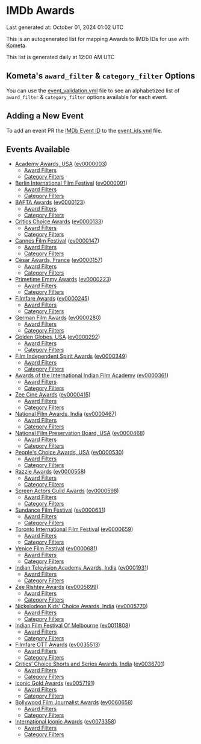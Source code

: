 # IMDb Awards

Last generated at: October 01, 2024 01:02 UTC

This is an autogenerated list for mapping Awards to IMDb IDs for use with [Kometa](https://github.com/Kometa-Team/Kometa).

This list is generated daily at 12:00 AM UTC 

## Kometa's `award_filter` & `category_filter` Options

You can use the [event_validation.yml](https://github.com/Kometa-Team/IMDb-Awards/blob/master/event_validation.yml) file to see an alphabetized list of `award_filter` & `category_filter` options available for each event.

## Adding a New Event

To add an event PR the [IMDb Event ID](https://www.imdb.com/event/all/) to the [event_ids.yml](https://github.com/Kometa-Team/IMDb-Awards/blob/master/event_ids.yml) file.

## Events Available

* [Academy Awards, USA](https://www.imdb.com/event/ev0000003) ([ev0000003](https://github.com/Kometa-Team/IMDb-Awards/blob/master/event_validation.yml#L1))
  * [Award Filters](https://github.com/Kometa-Team/IMDb-Awards/blob/master/event_validation.yml#L6)
  * [Category Filters](https://github.com/Kometa-Team/IMDb-Awards/blob/master/event_validation.yml#L14)
* [Berlin International Film Festival](https://www.imdb.com/event/ev0000091) ([ev0000091](https://github.com/Kometa-Team/IMDb-Awards/blob/master/event_validation.yml#L148))
  * [Award Filters](https://github.com/Kometa-Team/IMDb-Awards/blob/master/event_validation.yml#L152)
  * [Category Filters](https://github.com/Kometa-Team/IMDb-Awards/blob/master/event_validation.yml#L347)
* [BAFTA Awards](https://www.imdb.com/event/ev0000123) ([ev0000123](https://github.com/Kometa-Team/IMDb-Awards/blob/master/event_validation.yml#L624))
  * [Award Filters](https://github.com/Kometa-Team/IMDb-Awards/blob/master/event_validation.yml#L629)
  * [Category Filters](https://github.com/Kometa-Team/IMDb-Awards/blob/master/event_validation.yml#L662)
* [Critics Choice Awards](https://www.imdb.com/event/ev0000133) ([ev0000133](https://github.com/Kometa-Team/IMDb-Awards/blob/master/event_validation.yml#L1152))
  * [Award Filters](https://github.com/Kometa-Team/IMDb-Awards/blob/master/event_validation.yml#L1155)
  * [Category Filters](https://github.com/Kometa-Team/IMDb-Awards/blob/master/event_validation.yml#L1160)
* [Cannes Film Festival](https://www.imdb.com/event/ev0000147) ([ev0000147](https://github.com/Kometa-Team/IMDb-Awards/blob/master/event_validation.yml#L1261))
  * [Award Filters](https://github.com/Kometa-Team/IMDb-Awards/blob/master/event_validation.yml#L1266)
  * [Category Filters](https://github.com/Kometa-Team/IMDb-Awards/blob/master/event_validation.yml#L1433)
* [César Awards, France](https://www.imdb.com/event/ev0000157) ([ev0000157](https://github.com/Kometa-Team/IMDb-Awards/blob/master/event_validation.yml#L1663))
  * [Award Filters](https://github.com/Kometa-Team/IMDb-Awards/blob/master/event_validation.yml#L1666)
  * [Category Filters](https://github.com/Kometa-Team/IMDb-Awards/blob/master/event_validation.yml#L1671)
* [Primetime Emmy Awards](https://www.imdb.com/event/ev0000223) ([ev0000223](https://github.com/Kometa-Team/IMDb-Awards/blob/master/event_validation.yml#L1728))
  * [Award Filters](https://github.com/Kometa-Team/IMDb-Awards/blob/master/event_validation.yml#L1733)
  * [Category Filters](https://github.com/Kometa-Team/IMDb-Awards/blob/master/event_validation.yml#L1740)
* [Filmfare Awards](https://www.imdb.com/event/ev0000245) ([ev0000245](https://github.com/Kometa-Team/IMDb-Awards/blob/master/event_validation.yml#L2952))
  * [Award Filters](https://github.com/Kometa-Team/IMDb-Awards/blob/master/event_validation.yml#L2956)
  * [Category Filters](https://github.com/Kometa-Team/IMDb-Awards/blob/master/event_validation.yml#L2965)
* [German Film Awards](https://www.imdb.com/event/ev0000280) ([ev0000280](https://github.com/Kometa-Team/IMDb-Awards/blob/master/event_validation.yml#L3067))
  * [Award Filters](https://github.com/Kometa-Team/IMDb-Awards/blob/master/event_validation.yml#L3071)
  * [Category Filters](https://github.com/Kometa-Team/IMDb-Awards/blob/master/event_validation.yml#L3094)
* [Golden Globes, USA](https://www.imdb.com/event/ev0000292) ([ev0000292](https://github.com/Kometa-Team/IMDb-Awards/blob/master/event_validation.yml#L3167))
  * [Award Filters](https://github.com/Kometa-Team/IMDb-Awards/blob/master/event_validation.yml#L3172)
  * [Category Filters](https://github.com/Kometa-Team/IMDb-Awards/blob/master/event_validation.yml#L3180)
* [Film Independent Spirit Awards](https://www.imdb.com/event/ev0000349) ([ev0000349](https://github.com/Kometa-Team/IMDb-Awards/blob/master/event_validation.yml#L3346))
  * [Award Filters](https://github.com/Kometa-Team/IMDb-Awards/blob/master/event_validation.yml#L3349)
  * [Category Filters](https://github.com/Kometa-Team/IMDb-Awards/blob/master/event_validation.yml#L3358)
* [Awards of the International Indian Film Academy](https://www.imdb.com/event/ev0000361) ([ev0000361](https://github.com/Kometa-Team/IMDb-Awards/blob/master/event_validation.yml#L3398))
  * [Award Filters](https://github.com/Kometa-Team/IMDb-Awards/blob/master/event_validation.yml#L3400)
  * [Category Filters](https://github.com/Kometa-Team/IMDb-Awards/blob/master/event_validation.yml#L3409)
* [Zee Cine Awards](https://www.imdb.com/event/ev0000415) ([ev0000415](https://github.com/Kometa-Team/IMDb-Awards/blob/master/event_validation.yml#L3488))
  * [Award Filters](https://github.com/Kometa-Team/IMDb-Awards/blob/master/event_validation.yml#L3490)
  * [Category Filters](https://github.com/Kometa-Team/IMDb-Awards/blob/master/event_validation.yml#L3500)
* [National Film Awards, India](https://www.imdb.com/event/ev0000467) ([ev0000467](https://github.com/Kometa-Team/IMDb-Awards/blob/master/event_validation.yml#L3605))
  * [Award Filters](https://github.com/Kometa-Team/IMDb-Awards/blob/master/event_validation.yml#L3609)
  * [Category Filters](https://github.com/Kometa-Team/IMDb-Awards/blob/master/event_validation.yml#L3623)
* [National Film Preservation Board, USA](https://www.imdb.com/event/ev0000468) ([ev0000468](https://github.com/Kometa-Team/IMDb-Awards/blob/master/event_validation.yml#L3822))
  * [Award Filters](https://github.com/Kometa-Team/IMDb-Awards/blob/master/event_validation.yml#L3825)
  * [Category Filters](https://github.com/Kometa-Team/IMDb-Awards/blob/master/event_validation.yml#L3827)
* [People's Choice Awards, USA](https://www.imdb.com/event/ev0000530) ([ev0000530](https://github.com/Kometa-Team/IMDb-Awards/blob/master/event_validation.yml#L3830))
  * [Award Filters](https://github.com/Kometa-Team/IMDb-Awards/blob/master/event_validation.yml#L3833)
  * [Category Filters](https://github.com/Kometa-Team/IMDb-Awards/blob/master/event_validation.yml#L3836)
* [Razzie Awards](https://www.imdb.com/event/ev0000558) ([ev0000558](https://github.com/Kometa-Team/IMDb-Awards/blob/master/event_validation.yml#L4079))
  * [Award Filters](https://github.com/Kometa-Team/IMDb-Awards/blob/master/event_validation.yml#L4082)
  * [Category Filters](https://github.com/Kometa-Team/IMDb-Awards/blob/master/event_validation.yml#L4087)
* [Screen Actors Guild Awards](https://www.imdb.com/event/ev0000598) ([ev0000598](https://github.com/Kometa-Team/IMDb-Awards/blob/master/event_validation.yml#L4127))
  * [Award Filters](https://github.com/Kometa-Team/IMDb-Awards/blob/master/event_validation.yml#L4130)
  * [Category Filters](https://github.com/Kometa-Team/IMDb-Awards/blob/master/event_validation.yml#L4132)
* [Sundance Film Festival](https://www.imdb.com/event/ev0000631) ([ev0000631](https://github.com/Kometa-Team/IMDb-Awards/blob/master/event_validation.yml#L4158))
  * [Award Filters](https://github.com/Kometa-Team/IMDb-Awards/blob/master/event_validation.yml#L4161)
  * [Category Filters](https://github.com/Kometa-Team/IMDb-Awards/blob/master/event_validation.yml#L4211)
* [Toronto International Film Festival](https://www.imdb.com/event/ev0000659) ([ev0000659](https://github.com/Kometa-Team/IMDb-Awards/blob/master/event_validation.yml#L4323))
  * [Award Filters](https://github.com/Kometa-Team/IMDb-Awards/blob/master/event_validation.yml#L4326)
  * [Category Filters](https://github.com/Kometa-Team/IMDb-Awards/blob/master/event_validation.yml#L4382)
* [Venice Film Festival](https://www.imdb.com/event/ev0000681) ([ev0000681](https://github.com/Kometa-Team/IMDb-Awards/blob/master/event_validation.yml#L4459))
  * [Award Filters](https://github.com/Kometa-Team/IMDb-Awards/blob/master/event_validation.yml#L4464)
  * [Category Filters](https://github.com/Kometa-Team/IMDb-Awards/blob/master/event_validation.yml#L4807)
* [Indian Television Academy Awards, India](https://www.imdb.com/event/ev0001931) ([ev0001931](https://github.com/Kometa-Team/IMDb-Awards/blob/master/event_validation.yml#L5259))
  * [Award Filters](https://github.com/Kometa-Team/IMDb-Awards/blob/master/event_validation.yml#L5261)
  * [Category Filters](https://github.com/Kometa-Team/IMDb-Awards/blob/master/event_validation.yml#L5270)
* [Zee Rishtey Awards](https://www.imdb.com/event/ev0005699) ([ev0005699](https://github.com/Kometa-Team/IMDb-Awards/blob/master/event_validation.yml#L5444))
  * [Award Filters](https://github.com/Kometa-Team/IMDb-Awards/blob/master/event_validation.yml#L5446)
  * [Category Filters](https://github.com/Kometa-Team/IMDb-Awards/blob/master/event_validation.yml#L5448)
* [Nickelodeon Kids' Choice Awards, India](https://www.imdb.com/event/ev0005770) ([ev0005770](https://github.com/Kometa-Team/IMDb-Awards/blob/master/event_validation.yml#L5523))
  * [Award Filters](https://github.com/Kometa-Team/IMDb-Awards/blob/master/event_validation.yml#L5525)
  * [Category Filters](https://github.com/Kometa-Team/IMDb-Awards/blob/master/event_validation.yml#L5528)
* [Indian Film Festival Of Melbourne](https://www.imdb.com/event/ev0011808) ([ev0011808](https://github.com/Kometa-Team/IMDb-Awards/blob/master/event_validation.yml#L5563))
  * [Award Filters](https://github.com/Kometa-Team/IMDb-Awards/blob/master/event_validation.yml#L5565)
  * [Category Filters](https://github.com/Kometa-Team/IMDb-Awards/blob/master/event_validation.yml#L5577)
* [Filmfare OTT Awards](https://www.imdb.com/event/ev0035513) ([ev0035513](https://github.com/Kometa-Team/IMDb-Awards/blob/master/event_validation.yml#L5599))
  * [Award Filters](https://github.com/Kometa-Team/IMDb-Awards/blob/master/event_validation.yml#L5601)
  * [Category Filters](https://github.com/Kometa-Team/IMDb-Awards/blob/master/event_validation.yml#L5607)
* [Critics’ Choice Shorts and Series Awards, India](https://www.imdb.com/event/ev0036701) ([ev0036701](https://github.com/Kometa-Team/IMDb-Awards/blob/master/event_validation.yml#L5670))
  * [Award Filters](https://github.com/Kometa-Team/IMDb-Awards/blob/master/event_validation.yml#L5672)
  * [Category Filters](https://github.com/Kometa-Team/IMDb-Awards/blob/master/event_validation.yml#L5675)
* [Iconic Gold Awards](https://www.imdb.com/event/ev0057191) ([ev0057191](https://github.com/Kometa-Team/IMDb-Awards/blob/master/event_validation.yml#L5693))
  * [Award Filters](https://github.com/Kometa-Team/IMDb-Awards/blob/master/event_validation.yml#L5695)
  * [Category Filters](https://github.com/Kometa-Team/IMDb-Awards/blob/master/event_validation.yml#L5697)
* [Bollywood Film Journalist Awards](https://www.imdb.com/event/ev0060658) ([ev0060658](https://github.com/Kometa-Team/IMDb-Awards/blob/master/event_validation.yml#L5756))
  * [Award Filters](https://github.com/Kometa-Team/IMDb-Awards/blob/master/event_validation.yml#L5758)
  * [Category Filters](https://github.com/Kometa-Team/IMDb-Awards/blob/master/event_validation.yml#L5763)
* [International Iconic Awards](https://www.imdb.com/event/ev0073358) ([ev0073358](https://github.com/Kometa-Team/IMDb-Awards/blob/master/event_validation.yml#L5775))
  * [Award Filters](https://github.com/Kometa-Team/IMDb-Awards/blob/master/event_validation.yml#L5777)
  * [Category Filters](https://github.com/Kometa-Team/IMDb-Awards/blob/master/event_validation.yml#L5780)
